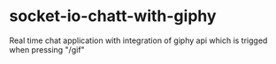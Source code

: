 # socket-io-chatt-with-giphy
Real time chat application with integration of giphy api which is trigged when pressing "/gif"

